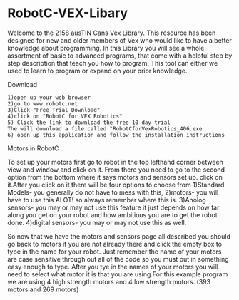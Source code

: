 RobotC-VEX-Libary
=================

Welcome to the 2158 ausTIN Cans Vex Library. 
This resource has been designed for new and older members of Vex who would like to have
a better knowledge about programming.
In this Library you will see a whole assortment of basic to advanced programs, that come
with a helpful step by step description that teach you how to program. 
This tool can either we used to learn to program or expand on your prior knowledge.


   Download

	1)open up your web browser
	2)go to www.robotc.net
	3)Click "Free Trial Download"
	4)click on "RobotC for VEX Robotics"
	5) Click the link to download the free 10 day trial
    The will download a file called "RobotCforVexRobotics_406.exe
	6) open up this application and follow the installation instructions




   Motors in RobotC

To set up your motors first go to robot in the top lefthand corner between view and window
and click on it. From there you need to go to the second option from the bottom where it
says motors and sensors set up. click on it.After you click on it there will be four options
to choose from 
1)Standard Models- you generally do not have to mess with this, 
2)motors- you will have to use this ALOT! so always remember where this is. 
3)Anolog sensors- you may or may not use this feature it just depends on how far along you get on your robot and how
ambitious you are to get the robot done. 
4)digital sensors- you may or may not use this as well.

So now that we have the motors and sensors page all described you should go back to motors if
you are not already there and click the empty box to type in the name for your robot.
Just remember the name of your motors are case sensitive through out all of the code
so you must put in something easy enough to type. After you tye in the names of your motors you
will need to select what motor it is that you are using.For this example program we are using
4 high strength motors and 4 low strength motors. (393 motors and 269 motors)
